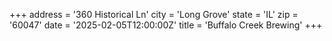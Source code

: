 +++
address = '360 Historical Ln'
city = 'Long Grove'
state = 'IL'
zip = '60047'
date = '2025-02-05T12:00:00Z'
title = 'Buffalo Creek Brewing'
+++
